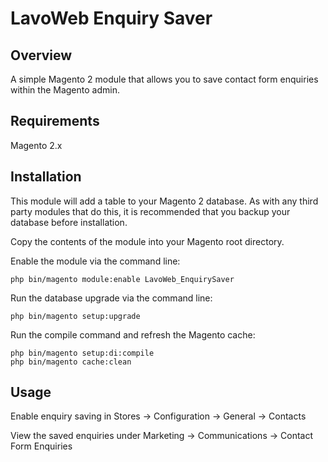 # LavoWeb Enquiry Saver

## Overview

A simple Magento 2 module that allows you to save contact form enquiries within the Magento admin.

## Requirements

Magento 2.x

## Installation

This module will add a table to your Magento 2 database. As with any third party modules that do this, it is recommended
that you backup your database before installation.

Copy the contents of the module into your Magento root directory.

Enable the module via the command line:

```
php bin/magento module:enable LavoWeb_EnquirySaver
```

Run the database upgrade via the command line:

```
php bin/magento setup:upgrade
```

Run the compile command and refresh the Magento cache:

```
php bin/magento setup:di:compile 
php bin/magento cache:clean
```

## Usage

Enable enquiry saving in Stores -> Configuration -> General -> Contacts

View the saved enquiries under Marketing -> Communications -> Contact Form Enquiries
